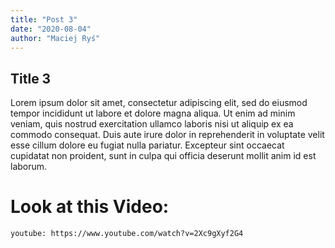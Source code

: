 ```yaml
---
title: "Post 3"
date: "2020-08-04"
author: "Maciej Ryś"
---
```


## Title 3
Lorem ipsum dolor sit amet, consectetur adipiscing elit, sed do eiusmod tempor incididunt ut labore et dolore magna aliqua. Ut enim ad minim veniam, quis nostrud exercitation ullamco laboris nisi ut aliquip ex ea commodo consequat. Duis aute irure dolor in reprehenderit in voluptate velit esse cillum dolore eu fugiat nulla pariatur. Excepteur sint occaecat cupidatat non proident, sunt in culpa qui officia deserunt mollit anim id est laborum.

# Look at this Video:
`youtube: https://www.youtube.com/watch?v=2Xc9gXyf2G4`
